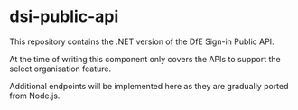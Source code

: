 # dsi-public-api

This repository contains the .NET version of the DfE Sign-in Public API.

At the time of writing this component only covers the APIs to support the select organisation feature.

Additional endpoints will be implemented here as they are gradually ported from Node.js.
